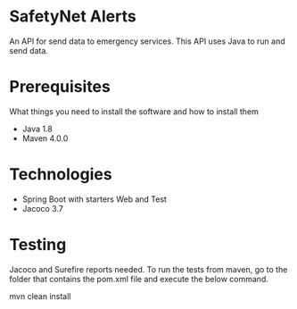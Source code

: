 # SafetyNet Alerts

An API for send data to emergency services. This API uses Java to run and send data.

# Prerequisites

What things you need to install the software and how to install them

* Java 1.8
* Maven 4.0.0

# Technologies

* Spring Boot with starters Web and Test
* Jacoco 3.7

# Testing

Jacoco and Surefire reports needed.
To run the tests from maven, go to the folder that contains the pom.xml file and execute the below command.

mvn clean install
